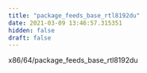 ```yaml
---
title: "package_feeds_base_rtl8192du"
date: 2021-03-09 13:46:57.315351
hidden: false
draft: false
---
```


x86/64/package_feeds_base_rtl8192du

